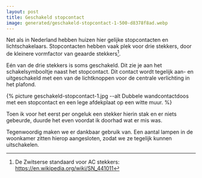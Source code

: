 ```yaml
---
layout: post
title: Geschakeld stopcontact
image: generated/geschakeld-stopcontact-1-500-d8378f8ad.webp
---
```


Net als in Nederland hebben huizen hier gelijke stopcontacten en lichtschakelaars. Stopcontacten hebben vaak plek voor drie stekkers, door de kleinere vormfactor van geaarde stekkers[^1].

Eén van de drie stekkers is soms geschakeld. Dit zie je aan het schakelsymbooltje naast het stopcontact. Dit contact wordt tegelijk aan- en uitgeschakeld met een van de lichtknoppen voor de centrale verlichting in het plafond.

{% picture geschakeld-stopcontact-1.jpg --alt Dubbele wandcontactdoos met een stopcontact en een lege afdekplaat op een witte muur. %}

Toen ik voor het eerst per ongeluk een stekker hierin stak en er niets gebeurde, duurde het even voordat ik doorhad wat er mis was.

Tegenwoordig maken we er dankbaar gebruik van. Een aantal lampen in de woonkamer zitten hierop aangesloten, zodat we ze tegelijk kunnen uitschakelen.

[^1]: De Zwitserse standaard voor AC stekkers: <https://en.wikipedia.org/wiki/SN_441011>
